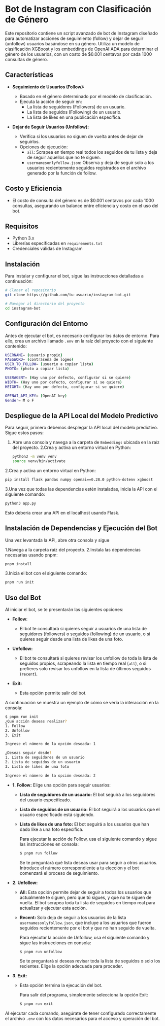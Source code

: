 # Bot de Instagram con Clasificación de Género

Este repositorio contiene un script avanzado de bot de Instagram diseñado para automatizar acciones de seguimiento (follow) y dejar de seguir (unfollow) usuarios basándose en su género. Utiliza un modelo de clasificación XGBoost y los embeddings de OpenAI ADA para determinar el género de los usuarios, con un costo de $0.001 centavos por cada 1000 consultas de género.

## Características

- **Seguimiento de Usuarios (Follow):**
  - Basado en el género determinado por el modelo de clasificación.
  - Ejecuta la acción de seguir en:
    - La lista de seguidores (Followers) de un usuario.
    - La lista de seguidos (Following) de un usuario.
    - La lista de likes en una publicación específica.

- **Dejar de Seguir Usuarios (Unfollow):**
  - Verifica si los usuarios no siguen de vuelta antes de dejar de seguirlos.
  - Opciones de ejecución:
    - `all`: Scrapea en tiempo real todos los seguidos de tu lista y deja de seguir aquellos que no te siguen.
    - `usernamesonlyfollow.json`: Observa y deja de seguir solo a los usuarios recientemente seguidos registrados en el archivo generado por la función de follow.

## Costo y Eficiencia

- El costo de consulta del género es de $0.001 centavos por cada 1000 consultas, asegurando un balance entre eficiencia y costo en el uso del bot.

## Requisitos

- Python 3.x
- Librerías especificadas en `requirements.txt`
- Credenciales válidas de Instagram

## Instalación

Para instalar y configurar el bot, sigue las instrucciones detalladas a continuación:

```bash
# Clonar el repositorio
git clone https://github.com/tu-usuario/instagram-bot.git

# Navegar al directorio del proyecto
cd instagram-bot
```

## Configuración del Entorno

Antes de ejecutar el bot, es necesario configurar los datos de entorno. Para ello, crea un archivo llamado `.env` en la raíz del proyecto con el siguiente contenido:

```bash
USERNAME= (usuario propio)
PASSWORD= (contraseña de logeo)
USER_TO_FOLLOW= (usuario a copiar lista)
PHOTO= (photo a copiar lista)

USERAGENT= (Hay uno por defecto, configurar si se quiere)
WIDTH= (Hay uno por defecto, configurar si se quiere)
HEIGHT= (Hay uno por defecto, configurar si se quiere)

OPENAI_API_KEY= (OpenAI key)
Gender= M o F
```

## Despliegue de la API Local del Modelo Predictivo

Para seguir, primero debemos desplegar la API local del modelo predictivo. Sigue estos pasos:

1. Abre una consola y navega a la carpeta de `Embeddings` ubicada en la raíz del proyecto.
2.Crea y activa un entorno virtual en Python:

   ```bash
   python3 -m venv venv
   source venv/bin/activate
   ```
2.Crea y activa un entorno virtual en Python:

   ```bash
   pip install flask pandas numpy openai==0.28.0 python-dotenv xgboost
   ```

3.Una vez que todas las dependencias estén instaladas, inicia la API con el siguiente comando:

   ```bash
   python3 app.py
   ```
Esto debería crear una API en el localhost usando Flask.

## Instalación de Dependencias y Ejecución del Bot
Una vez levantada la API, abre otra consola y sigue

1.Navega a la carpeta raíz del proyecto.
2.Instala las dependencias necesarias usando pnpm:
   ```bash
pnpm install
```
3.Inicia el bot con el siguiente comando:
   ```bash
pnpm run init
   ```


## Uso del Bot

Al iniciar el bot, se te presentarán las siguientes opciones:

- **Follow:**
  - El bot te consultará si quieres seguir a usuarios de una lista de seguidores (followers) o seguidos (following) de un usuario, o si quieres seguir desde una lista de likes de una foto.
  
- **Unfollow:**
  - El bot te consultará si quieres revisar los unfollow de toda la lista de seguidos propios, scrapeando la lista en tiempo real (`all`), o si prefieres solo revisar los unfollow en la lista de últimos seguidos (`recent`).

- **Exit:**
  - Esta opción permite salir del bot.

A continuación se muestra un ejemplo de cómo se vería la interacción en la consola:

```bash
$ pnpm run init
¿Qué acción deseas realizar?
1. Follow
2. Unfollow
3. Exit

Ingrese el número de la opción deseada: 1

¿Deseas seguir desde?
1. Lista de seguidores de un usuario
2. Lista de seguidos de un usuario
3. Lista de likes de una foto

Ingrese el número de la opción deseada: 2
```
- **1. Follow:** Elige una opción para seguir usuarios:
  - **Lista de seguidores de un usuario:** El bot seguirá a los seguidores del usuario especificado.
  - **Lista de seguidos de un usuario:** El bot seguirá a los usuarios que el usuario especificado está siguiendo.
  - **Lista de likes de una foto:** El bot seguirá a los usuarios que han dado like a una foto específica.

    Para ejecutar la acción de Follow, usa el siguiente comando y sigue las instrucciones en consola:

    ```bash
    $ pnpm run follow
    ```

    Se te preguntará qué lista deseas usar para seguir a otros usuarios. Introduce el número correspondiente a tu elección y el bot comenzará el proceso de seguimiento.

- **2. Unfollow:**
  - **All:** Esta opción permite dejar de seguir a todos los usuarios que actualmente te siguen, pero que tú sigues, y que no te siguen de vuelta. El bot scrapea toda tu lista de seguidos en tiempo real para actualizar y ejecutar esta acción.
  - **Recent:** Solo deja de seguir a los usuarios de la lista `usernamesonlyfollow.json`, que incluye a los usuarios que fueron seguidos recientemente por el bot y que no han seguido de vuelta.

    Para ejecutar la acción de Unfollow, usa el siguiente comando y sigue las instrucciones en consola:

    ```bash
    $ pnpm run unfollow
    ```

    Se te preguntará si deseas revisar toda la lista de seguidos o solo los recientes. Elige la opción adecuada para proceder.

- **3. Exit:**
  - Esta opción termina la ejecución del bot.

    Para salir del programa, simplemente selecciona la opción Exit:

    ```bash
    $ pnpm run exit
    ```

Al ejecutar cada comando, asegúrate de tener configurado correctamente el archivo `.env` con los datos necesarios para el acceso y operación del bot.

